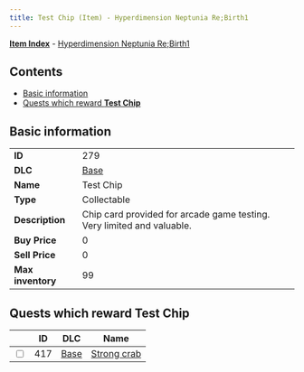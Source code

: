 ```yaml
---
title: Test Chip (Item) - Hyperdimension Neptunia Re;Birth1
---
```


[**Item Index**](/neptunia/rb1/item/index.html) - [Hyperdimension Neptunia Re;Birth1](/neptunia/rb1)

## Contents

- [Basic information](#basic-information)
- [Quests which reward **Test Chip**](#quests-which-reward-test-chip)
## Basic information

|   |   |
| -- | -- |
| **ID** | 279 |
| **DLC** | [Base](/neptunia/rb1/dlc/1-base.html) |
| **Name** | Test Chip |
| **Type** | Collectable |
| **Description** | Chip card provided for arcade game testing. Very limited and valuable. |
| **Buy Price** | 0 |
| **Sell Price** | 0 |
| **Max inventory** | 99 |


## Quests which reward **Test Chip**

|    | ID | DLC | Name |
| -- | -- | --- | ---- |
| <input type="checkbox" id="rb1-quest-1-417" class="trackbox" /> | 417 | [Base](/neptunia/rb1/dlc/1-base.html) | [Strong crab](/neptunia/rb1/quest/1-417-strong-crab.html) |
